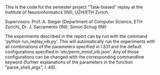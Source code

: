 This is the code for the semester project "Task-biased" replay at the Institute of Neuroinformatics (INI), UZH/ETH Zurich.

Supervisors: Prof. A. Steger (Department of Computer Science, ETH Zurich), Dr. J. Sacramento (INI), Simon Schug (INI)


The experiments described in the report can by run with the command 'python run_replay_vib.py'.  This will automatically run the experiments with all combinations of the parameters specified in l.331 and the default configurations specified in 'etc/perm_mnist_vib.json'. Any of those configurations can be changed with the corresponding commandline keyword (furhter explanations of the parameters in the function "parse_shell_args", l. 48).